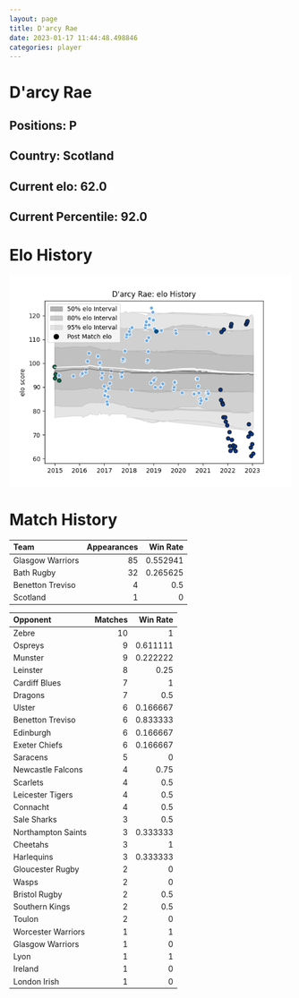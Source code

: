 ```yaml
---  
layout: page  
title: D'arcy Rae  
date: 2023-01-17 11:44:48.498846  
categories: player  
---
```

# D'arcy Rae

## Positions: P

## Country: Scotland

## Current elo: 62.0

## Current Percentile: 92.0

# Elo History


![elo history](history_D'arcyRae.png)
# Match History


| Team             |   Appearances |   Win Rate |
|:-----------------|--------------:|-----------:|
| Glasgow Warriors |            85 |   0.552941 |
| Bath Rugby       |            32 |   0.265625 |
| Benetton Treviso |             4 |   0.5      |
| Scotland         |             1 |   0        |

| Opponent           |   Matches |   Win Rate |
|:-------------------|----------:|-----------:|
| Zebre              |        10 |   1        |
| Ospreys            |         9 |   0.611111 |
| Munster            |         9 |   0.222222 |
| Leinster           |         8 |   0.25     |
| Cardiff Blues      |         7 |   1        |
| Dragons            |         7 |   0.5      |
| Ulster             |         6 |   0.166667 |
| Benetton Treviso   |         6 |   0.833333 |
| Edinburgh          |         6 |   0.166667 |
| Exeter Chiefs      |         6 |   0.166667 |
| Saracens           |         5 |   0        |
| Newcastle Falcons  |         4 |   0.75     |
| Scarlets           |         4 |   0.5      |
| Leicester Tigers   |         4 |   0.5      |
| Connacht           |         4 |   0.5      |
| Sale Sharks        |         3 |   0.5      |
| Northampton Saints |         3 |   0.333333 |
| Cheetahs           |         3 |   1        |
| Harlequins         |         3 |   0.333333 |
| Gloucester Rugby   |         2 |   0        |
| Wasps              |         2 |   0        |
| Bristol Rugby      |         2 |   0.5      |
| Southern Kings     |         2 |   0.5      |
| Toulon             |         2 |   0        |
| Worcester Warriors |         1 |   1        |
| Glasgow Warriors   |         1 |   0        |
| Lyon               |         1 |   1        |
| Ireland            |         1 |   0        |
| London Irish       |         1 |   0        |